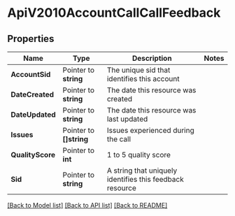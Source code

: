 # ApiV2010AccountCallCallFeedback

## Properties

Name | Type | Description | Notes
------------ | ------------- | ------------- | -------------
**AccountSid** | Pointer to **string** | The unique sid that identifies this account |
**DateCreated** | Pointer to **string** | The date this resource was created |
**DateUpdated** | Pointer to **string** | The date this resource was last updated |
**Issues** | Pointer to **[]string** | Issues experienced during the call |
**QualityScore** | Pointer to **int** | 1 to 5 quality score |
**Sid** | Pointer to **string** | A string that uniquely identifies this feedback resource |

[[Back to Model list]](../README.md#documentation-for-models) [[Back to API list]](../README.md#documentation-for-api-endpoints) [[Back to README]](../README.md)


